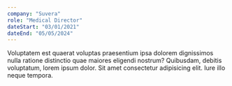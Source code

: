 ```yaml
---
company: "Suvera"
role: "Medical Director"
dateStart: "03/01/2021"
dateEnd: "05/05/2024"
---
```


Voluptatem est quaerat voluptas praesentium ipsa dolorem dignissimos nulla ratione distinctio quae maiores eligendi nostrum? Quibusdam, debitis voluptatum, lorem ipsum dolor. Sit amet consectetur adipisicing elit. Iure illo neque tempora.
